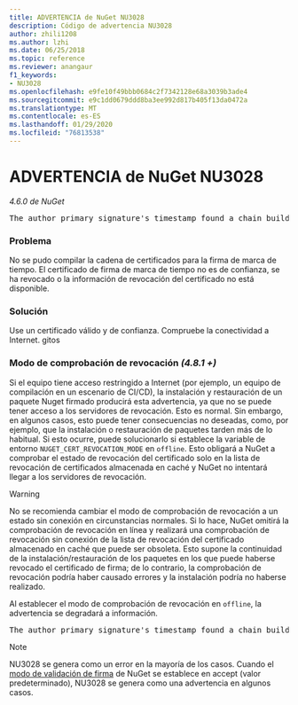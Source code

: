```yaml
---
title: ADVERTENCIA de NuGet NU3028
description: Código de advertencia NU3028
author: zhili1208
ms.author: lzhi
ms.date: 06/25/2018
ms.topic: reference
ms.reviewer: anangaur
f1_keywords:
- NU3028
ms.openlocfilehash: e9fe10f49bbb0684c2f7342128e68a3039b3ade4
ms.sourcegitcommit: e9c1dd0679ddd8ba3ee992d817b405f13da0472a
ms.translationtype: MT
ms.contentlocale: es-ES
ms.lasthandoff: 01/29/2020
ms.locfileid: "76813538"
---
```

# <a name="nuget-warning-nu3028"></a>ADVERTENCIA de NuGet NU3028

*4.6.0 de NuGet*

<pre>The author primary signature's timestamp found a chain building issue: The revocation function was unable to check revocation because the revocation server could not be reached. For more information, visit https://aka.ms/certificateRevocationMode</pre>

### <a name="issue"></a>Problema
No se pudo compilar la cadena de certificados para la firma de marca de tiempo. El certificado de firma de marca de tiempo no es de confianza, se ha revocado o la información de revocación del certificado no está disponible.

### <a name="solution"></a>Solución
Use un certificado válido y de confianza. Compruebe la conectividad a Internet. gitos

### <a name="revocation-check-mode-481"></a>Modo de comprobación de revocación *(4.8.1 +)*
Si el equipo tiene acceso restringido a Internet (por ejemplo, un equipo de compilación en un escenario de CI/CD), la instalación y restauración de un paquete Nuget firmado producirá esta advertencia, ya que no se puede tener acceso a los servidores de revocación. Esto es normal.
Sin embargo, en algunos casos, esto puede tener consecuencias no deseadas, como, por ejemplo, que la instalación o restauración de paquetes tarden más de lo habitual. Si esto ocurre, puede solucionarlo si establece la variable de entorno `NUGET_CERT_REVOCATION_MODE` en `offline`. Esto obligará a NuGet a comprobar el estado de revocación del certificado solo en la lista de revocación de certificados almacenada en caché y NuGet no intentará llegar a los servidores de revocación.

> [!Warning]
> No se recomienda cambiar el modo de comprobación de revocación a un estado sin conexión en circunstancias normales. Si lo hace, NuGet omitirá la comprobación de revocación en línea y realizará una comprobación de revocación sin conexión de la lista de revocación del certificado almacenado en caché que puede ser obsoleta. Esto supone la continuidad de la instalación/restauración de los paquetes en los que puede haberse revocado el certificado de firma; de lo contrario, la comprobación de revocación podría haber causado errores y la instalación podría no haberse realizado.

Al establecer el modo de comprobación de revocación en `offline`, la advertencia se degradará a información.

<pre>The author primary signature's timestamp found a chain building issue: The revocation function was unable to check revocation because the certificate is not available in the cached certificate revocation list and NUGET_CERT_REVOCATION_MODE environment variable has been set to offline. For more information, visit https://aka.ms/certificateRevocationMode.</pre>

> [!Note]
> NU3028 se genera como un error en la mayoría de los casos. Cuando el [modo de validación de firma](../../consume-packages/installing-signed-packages.md#configure-package-signature-requirements) de NuGet se establece en accept (valor predeterminado), NU3028 se genera como una advertencia en algunos casos.
